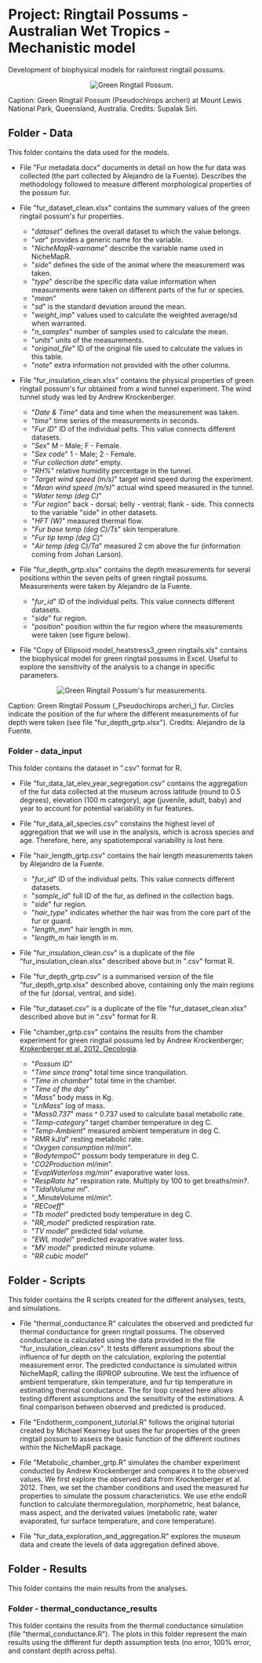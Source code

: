 # Project: Ringtail Possums - Australian Wet Tropics - Mechanistic model

Development of biophysical models for rainforest ringtail possums.

<p align="center">
  <img src="https://github.com/AlejandroFuentePinero/Ringtail_WT_Mechanistic_Model/blob/main/pics/grtp.JPG" alt="Green Ringtail Possum."/>
</p>
Caption: Green Ringtail Possum (Pseudochirops archeri) at Mount Lewis National Park, Queensland, Australia. 
Credits: Supalak Siri.



## Folder - **Data**
This folder contains the data used for the models.

- File "Fur metadata.docx" documents in detail on how the fur data was collected (the part collected by Alejandro de la Fuente). Describes the methodology followed to measure different morphological properties of the possum fur.

- File "fur_dataset_clean.xlsx" contains the summary values of the green ringtail possum's fur properties.
  - "_dataset_" defines the overall dataset to which the value belongs.
  - "_var_" provides a generic name for the variable.
  - "_NicheMapR-varname_" describe the variable name used in NicheMapR.
  - "_side_" defines the side of the animal where the measurement was taken.
  - "_type_" describe the specific data value information when measurements were taken on different parts of the fur or species.
  - "_mean_"
  - "_sd_" is the standard deviation around the mean.
  - "_weight_imp_" values used to calculate the weighted average/sd when warranted.
  - "_n_samples_" number of samples used to calculate the mean.
  - "_units_" units of the measurements.
  - "_original_file_" ID of the original file used to calculate the values in this table.
  - "_note_" extra information not provided with the other columns.
  
- File "fur_insulation_clean.xlsx" contains the physical properties of green ringtail possum's fur obtained from a wind tunnel experiment. The wind tunnel study was led by Andrew Krockenberger.
  - "_Date & Time_" data and time when the measurement was taken.
  - "_time_" time series of the measurements in seconds.
  - "_Fur ID_" ID of the individual pelts. This value connects different datasets.
  - "_Sex_" M - Male; F - Female.
  - "_Sex code_" 1 - Male; 2 - Female.
  - "_Fur collection date_" empty.
  - "_RH%_" relative humidity percentage in the tunnel.
  - "_Target wind speed (m/s)_" target wind speed during the experiment.
  - "_Mean wind speed (m/s)_" actual wind speed measured in the tunnel.
  - "_Water temp (deg C)_"
  - "_Fur region_" back - dorsal; belly -  ventral; flank - side. This connects to the variable "side" in other datasets.
  - "_HFT (W)_" measured thermal flow.
  - "_Fur base temp (deg C)/Ts_" skin temperature.
  - "_Fur tip temp (deg C)_"
  - "_Air temp (deg C)/Ta_" measured 2 cm above the fur (information coming from Johan Larson).
  
 - File "fur_depth_grtp.xlsx" contains the depth measurements for several positions within the seven pelts of green ringtail possums. Measurements were taken by Alejandro de la Fuente.
   - "_fur_id_" ID of the individual pelts. This value connects different datasets.
   - "_side_" fur region.
   - "_position_" position within the fur region where the measurements were taken (see figure below).

- File "Copy of Ellipsoid model_heatstress3_green ringtails.xls" contains the biophysical model for green ringtail possums in Excel. Useful to explore the sensitivity of the analysis to a change in specific parameters.




<p align="center">
  <img src="https://github.com/AlejandroFuentePinero/Ringtail_WT_Mechanistic_Model/blob/main/pics/fur_depth_position.png" alt="Green Ringtail Possum's fur measurements."/>
</p>
Caption: Green Ringtail Possum (_Pseudochirops archeri_) fur. Circles indicate the position of the fur where the different measurements of fur depth were taken (see file "fur_depth_grtp.xlsx").
Credits: Alejandro de la Fuente.



### Folder - **data_input**
This folder contains the dataset in ".csv" format for R.

- File "fur_data_lat_elev_year_segregation.csv" contains the aggregation of the fur data collected at the museum across latitude (round to 0.5 degrees), elevation (100 m category), age (juvenile, adult, baby) and year to account for potential variability in fur features.
- File "fur_data_all_species.csv" constains the highest level of aggregation that we will use in the analysis, which is across species and age. Therefore, here, any spatiotemporal variability is lost here.

- File "hair_length_grtp.csv" contains the hair length measurements taken by Alejandro de la Fuente.
  - "_fur_id_" ID of the individual pelts. This value connects different datasets.
  - "_sample_id_" full ID of the fur, as defined in the collection bags.
  - "_side_" fur region.
  - "_hair_type_" indicates whether the hair was from the core part of the fur or guard.
  - "_length_mm_" hair length in mm.
  - "_length_m_ hair length in m.

- File "fur_insulation_clean.csv" is a duplicate of the file "fur_insulation_clean.xlsx" described above but in ".csv" format R.

- File "fur_depth_grtp.csv" is a summarised version of the file "fur_depth_grtp.xlsx" described above, containing only the main regions of the fur (dorsal, ventral, and side).

- File "fur_dataset.csv" is a duplicate of the file "fur_dataset_clean.xlsx" described above but in ".csv" format for R. 

- File "chamber_grtp.csv" contains the results from the chamber experiment for green ringtail possums led by Andrew Krockenberger; [Krokenberger et al. 2012. Oecologia](https://link.springer.com/article/10.1007/s00442-011-2146-2).
  - "_Possum ID_"
  - "_Time since tranq_" total time since tranquilation.
  - "_Time in chamber_" total time in the chamber.
  - "_Time of the day_"
  - "_Mass_" body mass in Kg.
  - "_LnMass_" log of mass.
  - "_Mass0.737_" mass ^ 0.737 used to calculate basal metabolic rate.
  - "_Temp-category_" target chamber temperature in deg C.
  - "_Temp-Ambient_" measured ambient temperature in deg C.
  - "_RMR kJ/d_" resting metabolic rate.
  - "_Oxygen consumption ml/min_".
  - "_BodytempoC_" possum body temperature in deg C.
  - "_CO2Production ml/min_".
  - "_EvapWaterloss mg/min_" evaporative water loss.
  - "_RespRate hz_" respiration rate. Multiply by 100 to get breaths/min?.
  - "_TidalVolume ml_".
  - "_MinuteVolume ml/min".
  - "_RECoeff_"
  - "_Tb model_" predicted body temperature in deg C.
  - "_RR_model_" predicted respiration rate.
  - "_TV model_" predicted tidal volume.
  - "_EWL model_" predicted evaporative water loss.
  - "_MV model_" predicted minute volume.
  - "_RR cubic model_"

## Folder - **Scripts**
This folder contains the R scripts created for the different analyses, tests, and simulations.

- File "thermal_conductance.R" calculates the observed and predicted fur thermal conductance for green ringtail possums. The observed conductance is calculated using the data provided in the file "fur_insulation_clean.csv". It tests different assumptions about the influence of fur depth on the calculation, exploring the potential measurement error. The predicted conductance is simulated within NicheMapR, calling the IRPROP subroutine. We test the influence of ambient temperature, skin temperature, and fur tip temperature in estimating thermal conductance. The for loop created here allows testing different assumptions and the sensitivity of the estimations. A final comparison between observed and predicted is produced.

- File "Endotherm_component_tutorial.R" follows the original tutorial created by Michael Kearney but uses the fur properties of the green ringtail possum to assess the basic function of the different routines within the NicheMapR package.

- File "Metabolic_chamber_grtp.R" simulates the chamber experiment conducted by Andrew Krockenberger and compares it to the observed values. We first explore the observed data from Krockenberger et al. 2012. Then, we set the chamber conditions and used the measured fur properties to simulate the possum characteristics. We use ethe endoR function to calculate thermoregulation, morphometric, heat balance, mass aspect, and the derivated values (metabolic rate, water evaporated, fur surface temperature, and core temperature).
- File "fur_data_exploration_and_aggregation.R" explores the museum data and create the levels of data aggregation defined above.
  
## Folder - **Results**
This folder contains the main results from the analyses.

### Folder - **thermal_conductance_results**
This folder contains the results from the thermal conductance simulation (file "thermal_conductance.R"). The plots in this folder represent the main results using the different fur depth assumption tests (no error, 100% error, and constant depth across pelts).
